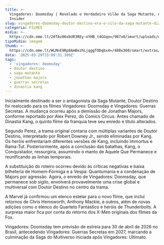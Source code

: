 ```yaml
---
title: >-
  Vingadores: Doomsday | Revelado o Verdadeiro Vilão da Saga Mutante, Afirma
  Insider
slug: vingadores-doomsday-doutor-destino-era-o-vilo-da-saga-mutante-diz-insider
categoria: FILMES
midia: >-
  https://cdn.ome.lt/20TAz06xbUR3REy-oYHB_t4GGqo=/987x0/smart/uploads/conteudo/fotos/robertdowneyjrdoutordestinolow_hCJ5xUN.jpg
tipoMidia: imagem
thumb: >-
  https://cdn.ome.lt/WLMnE9Rp8AmBezhLjqggTODqbx4=/480x360/smart/extras/conteudos/robertdowneyjrdoutordestinolow_8N2GVkj.jpg
data: '2025-03-29T15:09:31.309Z'
tags:
  - 'vingadores: doomsday'
  - doutor destino
  - saga mutante
  - jonathan majors
  - guerras secretas
  - dinastia kang
---
```


Inicialmente destinado a ser o antagonista da Saga Mutante, Doutor Destino foi realocado para os filmes Vingadores: Doomsday e Vingadores: Guerras Secretas. A mudança ocorreu após a demissão de Jonathan Majors, conforme reportado por Alex Perez, do Comics Circus. Antes chamado de Dinastia Kang, o quinto filme da franquia teve seu enredo e título alterados.

Segundo Perez, a trama original contaria com múltiplas variantes de Doutor Destino, interpretado por Robert Downey Jr., sendo eliminadas por Kang. Os heróis enfrentariam diferentes versões de Kang, incluindo Immortus e Rama-Tut. Posteriormente, após a conclusão das batalhas, Kang, o Conquistador, ressurgiria, assumindo o manto de Aquele Que Permanece e reunificando as linhas temporais.

A substituição do roteiro ocorreu devido às críticas negativas e baixa bilheteria de Homem-Formiga e a Vespa: Quantumania e a condenação de Majors por agressão. Agora, o enredo de Vingadores: Doomsday, que permanece sob sigilo, envolverá provavelmente uma crise global e multiversal com Doutor Destino no centro da trama.

A Marvel já confirmou um elenco estelar para o novo filme, que inclui retornos de Chris Hemsworth, Anthony Mackie, e outros, além de novas adições como o elenco do Quarteto Fantástico e heróis de Thunderbolts. A surpresa maior fica por conta do retorno dos X-Men originais dos filmes da Fox.

Vingadores: Doomsday tem previsão de estreia para 30 de abril de 2026 no Brasil, antecedendo Vingadores: Guerras Secretas em 2027, marcando a culminação da Saga do Multiverso iniciada após Vingadores: Ultimato.

